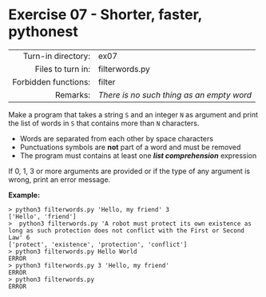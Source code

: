 # Exercise 07 - Shorter, faster, pythonest

|                         |                    |
| -----------------------:| ------------------ |
|   Turn-in directory:    |  ex07              |
|   Files to turn in:     |  filterwords.py    |
|   Forbidden functions:  |  filter            |
|   Remarks:              |  *There is no such thing as an empty word*               |

Make a program that takes a string `S` and an integer `N` as argument and print the list of words in `S` that contains more than `N` characters.


- Words are separated from each other by space characters
- Punctuations symbols are **not** part of a word and must be removed
- The program must contains at least one ***list comprehension*** expression

If 0, 1, 3 or more arguments are provided or if the type of any argument is wrong, print an error message.

**Example:**

```console
> python3 filterwords.py 'Hello, my friend' 3
['Hello', 'friend']
>  python3 filterwords.py 'A robot must protect its own existence as long as such protection does not conflict with the First or Second Law' 6
['protect', 'existence', 'protection', 'conflict']
> python3 filterwords.py Hello World
ERROR
> python3 filterwords.py 3 'Hello, my friend'
ERROR
> python3 filterwords.py
ERROR
```

